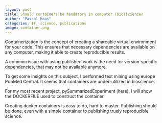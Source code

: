 ```yaml
---
layout: post
title: Should containers be mandatory in computer (bio)science?
author: "Pascal Maas"
categories: IT, science, publications
image: container.png 
---
```


<!-- Image of containers being connected -->

<!-- Introduction into containers, chaining them into modules, language independencies -->

Containerization is the concept of creating a shareable virtual environment for your code. This ensures that necessary dependencies are available on any computer, making it able to create reproducible results. 

<!-- Stating the problem when a container is not provided (versioning, out-of-date dependencies, etc. ) -->

A common issue with using published work is the need for version-specific dependencies, that may not be available anymore. 

<!--  Current state of IT science being published regadering containers, supply with text mining  -->

To get some insights on this subject, I performed text mining using europe PubMed Central. It seems that containers are under-utilized in bioscience.  

<!--  Small tutorial on how to containerize packages (dockerfile, dockerhub) -->

For my most recent project, pySummarizedExperiment (here), I will show the DOCKERFILE used to construct the container.  

<!--  Conclusion on containerization, (bio)science should catch up -->

Creating docker containers is easy to do, hard to master. Publishing should be done, even with a simple container to publishing truely reproducible science.